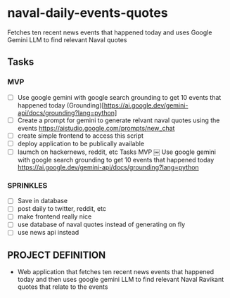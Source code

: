 # naval-daily-events-quotes
Fetches ten recent news events that happened today and uses Google Gemini LLM to find relevant Naval quotes

## Tasks
### MVP
- [ ] Use google gemini with google search grounding to get 10 events that happened today (Grounding)[https://ai.google.dev/gemini-api/docs/grounding?lang=python]
- [ ] Create a prompt for gemini to generate relvant naval quotes using the events https://aistudio.google.com/prompts/new_chat
- [ ] create simple frontend to access this script
- [ ] deploy application to be publically available
- [ ] laumch on hackernews, reddit, etc
Tasks
MVP
￼ Use google gemini with google search grounding to get 10 events that happened today https://ai.google.dev/gemini-api/docs/grounding?lang=python

### SPRINKLES
- [ ] Save in database
- [ ] post daily to twitter, reddit, etc
- [ ] make frontend really nice
- [ ] use database of naval quotes instead of generating on fly
- [ ] use news api instead

## PROJECT DEFINITION
- Web application that fetches ten recent news events that happened today and then uses google gemini LLM to find relevant Naval Ravikant quotes that relate to the events
